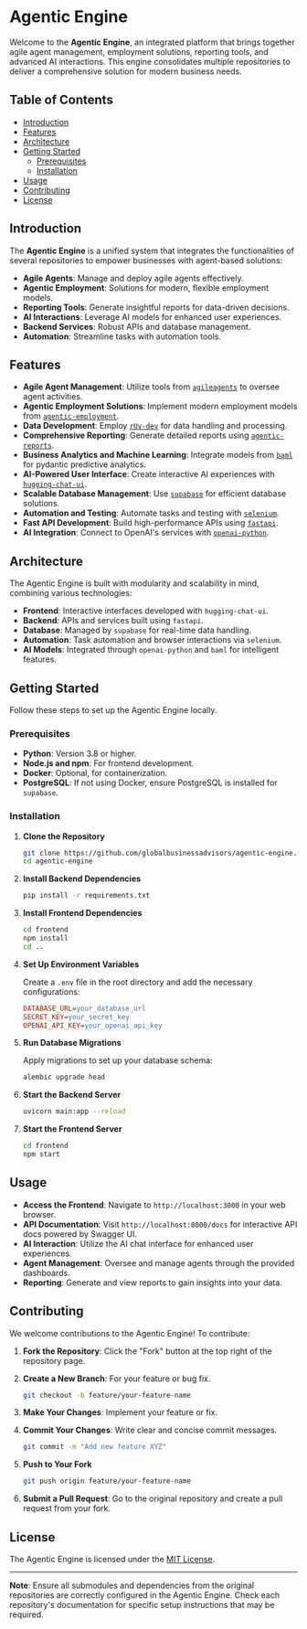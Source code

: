 
# Agentic Engine

Welcome to the **Agentic Engine**, an integrated platform that brings together agile agent management, employment solutions, reporting tools, and advanced AI interactions. This engine consolidates multiple repositories to deliver a comprehensive solution for modern business needs.

## Table of Contents

- [Introduction](#introduction)
- [Features](#features)
- [Architecture](#architecture)
- [Getting Started](#getting-started)
  - [Prerequisites](#prerequisites)
  - [Installation](#installation)
- [Usage](#usage)
- [Contributing](#contributing)
- [License](#license)

## Introduction

The **Agentic Engine** is a unified system that integrates the functionalities of several repositories to empower businesses with agent-based solutions:

- **Agile Agents**: Manage and deploy agile agents effectively.
- **Agentic Employment**: Solutions for modern, flexible employment models.
- **Reporting Tools**: Generate insightful reports for data-driven decisions.
- **AI Interactions**: Leverage AI models for enhanced user experiences.
- **Backend Services**: Robust APIs and database management.
- **Automation**: Streamline tasks with automation tools.

## Features

- **Agile Agent Management**: Utilize tools from [`agileagents`](https://github.com/globalbusinessadvisors/agileagents) to oversee agent activities.
- **Agentic Employment Solutions**: Implement modern employment models from [`agentic-employment`](https://github.com/globalbusinessadvisors/agentic-employment).
- **Data Development**: Employ [`rUv-dev`](https://github.com/globalbusinessadvisors/rUv-dev) for data handling and processing.
- **Comprehensive Reporting**: Generate detailed reports using [`agentic-reports`](https://github.com/globalbusinessadvisors/agentic-reports).
- **Business Analytics and Machine Learning**: Integrate models from [`baml`](https://github.com/globalbusinessadvisors/baml) for pydantic predictive analytics.
- **AI-Powered User Interface**: Create interactive AI experiences with [`hugging-chat-ui`](https://github.com/globalbusinessadvisors/hugging-chat-ui).
- **Scalable Database Management**: Use [`supabase`](https://github.com/globalbusinessadvisors/supabase) for efficient database solutions.
- **Automation and Testing**: Automate tasks and testing with [`selenium`](https://github.com/globalbusinessadvisors/selenium).
- **Fast API Development**: Build high-performance APIs using [`fastapi`](https://github.com/globalbusinessadvisors/fastapi).
- **AI Integration**: Connect to OpenAI's services with [`openai-python`](https://github.com/globalbusinessadvisors/openai-python).

## Architecture

The Agentic Engine is built with modularity and scalability in mind, combining various technologies:

- **Frontend**: Interactive interfaces developed with `hugging-chat-ui`.
- **Backend**: APIs and services built using `fastapi`.
- **Database**: Managed by `supabase` for real-time data handling.
- **Automation**: Task automation and browser interactions via `selenium`.
- **AI Models**: Integrated through `openai-python` and `baml` for intelligent features.

## Getting Started

Follow these steps to set up the Agentic Engine locally.

### Prerequisites

- **Python**: Version 3.8 or higher.
- **Node.js and npm**: For frontend development.
- **Docker**: Optional, for containerization.
- **PostgreSQL**: If not using Docker, ensure PostgreSQL is installed for `supabase`.

### Installation

1. **Clone the Repository**

   ```bash
   git clone https://github.com/globalbusinessadvisors/agentic-engine.git
   cd agentic-engine
   ```

2. **Install Backend Dependencies**

   ```bash
   pip install -r requirements.txt
   ```

3. **Install Frontend Dependencies**

   ```bash
   cd frontend
   npm install
   cd ..
   ```

4. **Set Up Environment Variables**

   Create a `.env` file in the root directory and add the necessary configurations:

   ```ini
   DATABASE_URL=your_database_url
   SECRET_KEY=your_secret_key
   OPENAI_API_KEY=your_openai_api_key
   ```

5. **Run Database Migrations**

   Apply migrations to set up your database schema:

   ```bash
   alembic upgrade head
   ```

6. **Start the Backend Server**

   ```bash
   uvicorn main:app --reload
   ```

7. **Start the Frontend Server**

   ```bash
   cd frontend
   npm start
   ```

## Usage

- **Access the Frontend**: Navigate to `http://localhost:3000` in your web browser.
- **API Documentation**: Visit `http://localhost:8000/docs` for interactive API docs powered by Swagger UI.
- **AI Interaction**: Utilize the AI chat interface for enhanced user experiences.
- **Agent Management**: Oversee and manage agents through the provided dashboards.
- **Reporting**: Generate and view reports to gain insights into your data.

## Contributing

We welcome contributions to the Agentic Engine! To contribute:

1. **Fork the Repository**: Click the "Fork" button at the top right of the repository page.
2. **Create a New Branch**: For your feature or bug fix.

   ```bash
   git checkout -b feature/your-feature-name
   ```

3. **Make Your Changes**: Implement your feature or fix.
4. **Commit Your Changes**: Write clear and concise commit messages.

   ```bash
   git commit -m "Add new feature XYZ"
   ```

5. **Push to Your Fork**

   ```bash
   git push origin feature/your-feature-name
   ```

6. **Submit a Pull Request**: Go to the original repository and create a pull request from your fork.

## License

The Agentic Engine is licensed under the [MIT License](LICENSE).

---

**Note**: Ensure all submodules and dependencies from the original repositories are correctly configured in the Agentic Engine. Check each repository's documentation for specific setup instructions that may be required.
